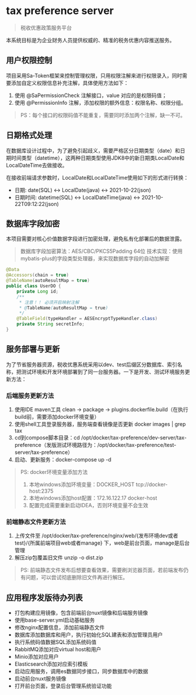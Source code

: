 # tax preference server 
> 税收优惠政策服务平台

本系统目标是为企业财务人员提供权威的、精准的税务优惠内容推送服务。

## 用户权限控制

项目采用Sa-Token框架来控制管理权限，只用权限注解来进行权限录入，同时需要添加自定义权限信息补充注解，具体使用方法如下：

1. 使用 @SaPermissionCheck 注解接口，value 对应的是权限码值；
2. 使用 @PermissionInfo 注解，添加权限的额外信息：权限名称、权限分组。

> PS：每个接口的权限码值不能重复，需要同时添加两个注解，缺一不可。

## 日期格式处理

在数据库设计过程中，为了避免引起歧义，需要严格区分日期类型（date）和日期时间类型（datetime），这两种日期类型使用JDK8中的新日期类LocalDate和LocalDateTime去做接收。

在接收前端请求参数时，LocalDate和LocalDateTime使用如下的形式进行转换：

* 日期: date(SQL) <-> LocalDate(java) <-> 2021-10-22(json)
* 日期时间: datetime(SQL) <-> LocalDateTime(java) <-> 2021-10-22T09:12:22(json)

## 数据库字段加密

本项目需要对核心价值数据字段进行加密处理，避免私有化部署后的数据泄露。

> 数据库字段加密算法：AES/CBC/PKCS5Padding 64位
> 技术实现：使用mybatis-plus的字段类型处理器，来实现数据库字段的自动加解密

```java
@Data
@Accessors(chain = true)
@TableName(autoResultMap = true)
public class UserDO {
    private Long id;
    /**
     * 注意！！ 必须开启映射注解
     * @TableName(autoResultMap = true)
     */
    @TableField(typeHandler = AESEncryptTypeHandler.class)
    private String secretInfo;
}
```

## 服务部署与更新

为了节省服务器资源，税收优惠系统采用以dev、test后缀区分数据库、索引名称，把测试环境和开发环境部署到了同一台服务器。一下是开发、测试环境服务更新方法：

### 后端服务更新方法

1. 使用IDE maven工具 clean -> package -> plugins.dockerfile.build（在执行build前，需要添加docker环境变量）
2. 使用shell工具登录服务器，服务端查看镜像是否更新 docker images | grep tax
3. cd到compose脚本目录：cd /opt/docker/tax-preference/dev-server/tax-preference（发版测试环境路径为：/opt/docker/tax-preference/test-server/tax-preference）
4. 启动、更新服务：docker-compose up -d

> PS: docker环境变量添加方法 
> 1. 本地windows添加环境变量：DOCKER_HOST tcp://docker-host:2375
> 2. 本地windows添加host配置：172.16.122.17 docker-host
> 3. 配置完成需要重新启动IDEA，否则环境变量不会生效

### 前端静态文件更新方法

1. 上传文件至 /opt/docker/tax-preference/nginx/web/{发布环境dev或者test}/{所属前端项目web或者manage} 下，web是前台页面，manage是后台管理
2. 解压zip包覆盖旧文件 unzip -o dist.zip

> PS: 前端静态文件发布后想要查看效果，需要刷浏览器页面，若前端发布仍有问题，可以尝试彻底删除旧文件再进行解压。

## 应用程序发版待办列表

* 打包构建应用镜像，包含前端前台nuxt镜像和后端服务镜像
* 使用base-server.yml启动基础服务
* 修改nginx配置信息，添加前端静态文件
* 数据库添加数据库和用户，执行初始化SQL建表和添加管理员用户
* 执行系统码值数据SQL添加系统码值
* RabbitMQ添加对应virtual host和用户
* Minio添加对应用户
* Elasticsearch添加对应索引模板
* 启动应用服务，调用es数据同步接口，同步数据库中的数据
* 启动前台nuxt服务镜像
* 打开前台页面，登录后台管理系统验证功能